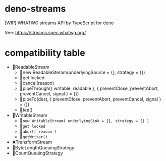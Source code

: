 # deno-streams
[WIP] WHATWG streams API by TypeScript for deno

See: https://streams.spec.whatwg.org/

# compatibility table

- 🔰ReadableStream
  - 🔰new ReadableSteram(underlyingSource = {}, strategy = {})
  - 🔰get locked
  - 🔰cancel(reason)
  - 🔰pipeThrough({ writable, readable }, { preventClose, preventAbort, preventCancel, signal } = {})
  - 🔰pipeTo(dest, { preventClose, preventAbort, preventCancel, signal } = {})
  - 🔰tee()
- 🔰WritableStream
  - 🔰`new WritableStream( underlyingSink = {}, strategy = {} )`
  - 🔰`get locked`
  - 🔰`abort( reason )`
  - 🔰`getWriter()`
- ❌TransformStream
- 🔰ByteLengthQueuingStrategy
- 🔰CountQueuingStrategy
